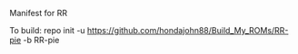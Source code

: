 Manifest for RR

To build: repo init -u https://github.com/hondajohn88/Build_My_ROMs/RR-pie -b RR-pie
